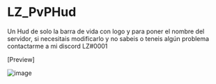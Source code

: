 # LZ_PvPHud

Un Hud de solo la barra de vida con logo y para poner el nombre del servidor, si necesitais modificarlo y no sabeis o teneis algún problema contactarme a mi discord LZ#0001

[Preview]

![image](https://user-images.githubusercontent.com/94126308/162845219-1e14de87-a51b-4668-a317-371c5dffd8d4.png)
